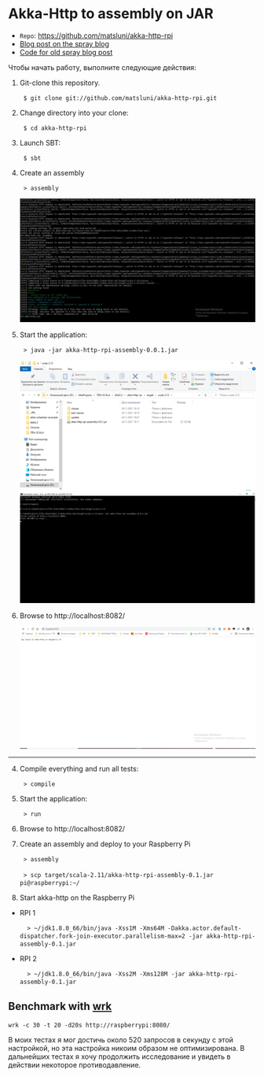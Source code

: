 # Akka-Http to assembly on JAR

* `Repo`: https://github.com/matsluni/akka-http-rpi
* [Blog post on the spray blog](<http://spray.io/blog/2013-07-23-spray-on-the-raspberry-pi/>)
* [Code for old spray blog post](https://github.com/matsluni/spray-template)

Чтобы начать работу, выполните следующие действия:

1. Git-clone this repository.

        $ git clone git://github.com/matsluni/akka-http-rpi.git

2. Change directory into your clone:

        $ cd akka-http-rpi

3. Launch SBT:

        $ sbt

4. Create an assembly

        > assembly

    ![assembly](1.png)

5. Start the application:

        > java -jar akka-http-rpi-assembly-0.0.1.jar

    ![cd target\scala-2.12 akka-http-rpi-assembly-0.0.1.jar](2.png)
    ![java -jar akka-http-rpi-assembly-0.0.1.jar](3.png)

6. Browse to http://localhost:8082/

    ![http://localhost:8082](4.png)


---


4. Compile everything and run all tests:

        > compile

5. Start the application:

        > run

6. Browse to http://localhost:8082/

7. Create an assembly and deploy to your Raspberry Pi

        > assembly
        
        > scp target/scala-2.11/akka-http-rpi-assembly-0.1.jar pi@raspberrypi:~/

8. Start akka-http on the Raspberry Pi

- RPI 1

        > ~/jdk1.8.0_66/bin/java -Xss1M -Xms64M -Dakka.actor.default-dispatcher.fork-join-executor.parallelism-max=2 -jar akka-http-rpi-assembly-0.1.jar

- RPI 2

        > ~/jdk1.8.0_66/bin/java -Xss2M -Xms128M -jar akka-http-rpi-assembly-0.1.jar

## Benchmark with [wrk](https://github.com/wg/wrk)

    wrk -c 30 -t 20 -d20s http://raspberrypi:8080/

В моих тестах я мог достичь около 520 запросов в секунду с этой настройкой, но эта настройка никоим образом не оптимизирована.
В дальнейших тестах я хочу продолжить исследование и увидеть в действии некоторое противодавление.
